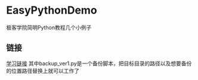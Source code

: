 # EasyPythonDemo
极客学院简明Python教程几个小例子
## 链接
[学习链接](http://wiki.jikexueyuan.com/project/simple-python-course/)
其中backup_ver1.py是一个备份脚本，把目标目录的路径以及想要备份的位置路径替换上就可以工作了